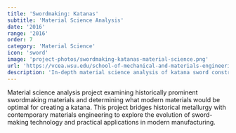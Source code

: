 ```yaml
---
title: 'Swordmaking: Katanas'
subtitle: 'Material Science Analysis'
date: '2016'
range: '2016'
order: 7
category: 'Material Science'
icon: 'sword'
image: 'project-photos/swordmaking-katanas-material-science.png'
url: 'https://vcea.wsu.edu/school-of-mechanical-and-materials-engineering'
description: 'In-depth material science analysis of katana sword construction, examining metallurgical properties, heat treatment processes, and traditional forging techniques.'
---
```


Material science analysis project examining historically prominent swordmaking materials and determining what modern materials would be optimal for creating a katana. This project bridges historical metallurgy with contemporary materials engineering to explore the evolution of sword-making technology and practical applications in modern manufacturing. 